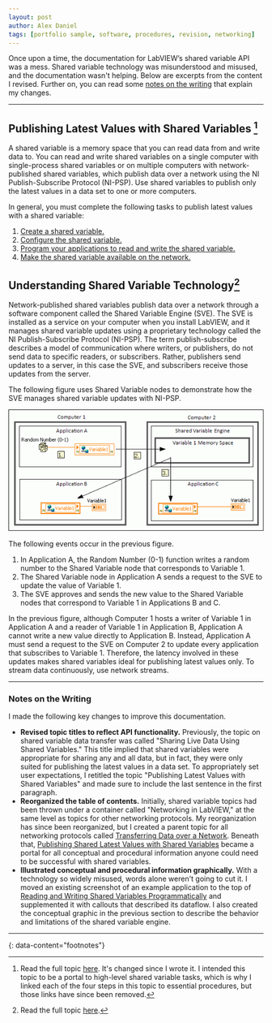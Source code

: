 ```yaml
---
layout: post
author: Alex Daniel
tags: [portfolio sample, software, procedures, revision, networking]
---
```


Once upon a time, the documentation for LabVIEW’s shared variable API was a mess. Shared variable technology was misunderstood and misused, and the documentation wasn't helping. Below are excerpts from the content I revised. Further on, you can read some [notes on the writing](#notes-on-the-writing) that explain my changes.

--- 

## Publishing Latest Values with Shared Variables [^1]

A shared variable is a memory space that you can read data from and write data to. You can read and write shared variables on a single computer with single-process shared variables or on multiple computers with network-published shared variables, which publish data over a network using the NI Publish-Subscribe Protocol (NI-PSP). Use shared variables to publish only the latest values in a data set to one or more computers.

In general, you must complete the following tasks to publish latest values with a shared variable:

1. [Create a shared variable.](https://www.ni.com/docs/en-US/bundle/labview/page/creating-shared-variables.html)
2. [Configure the shared variable.](https://www.ni.com/docs/en-US/bundle/labview/page/configuring-shared-variables.html)
3. [Program your applications to read and write the shared variable.](https://www.ni.com/docs/en-US/bundle/labview/page/choosing-a-method-of-reading-and-writing-shared-variables.html)
4. [Make the shared variable available on the network.](https://www.ni.com/docs/en-US/bundle/labview/page/making-shared-variables-available-on-a-network.html)

## Understanding Shared Variable Technology[^2]

Network-published shared variables publish data over a network through a software component called the Shared Variable Engine (SVE). The SVE is installed as a service on your computer when you install LabVIEW, and it manages shared variable updates using a proprietary technology called the NI Publish-Subscribe Protocol (NI-PSP). The term publish-subscribe describes a model of communication where writers, or publishers, do not send data to specific readers, or subscribers. Rather, publishers send updates to a server, in this case the SVE, and subscribers receive those updates from the server.

The following figure uses Shared Variable nodes to demonstrate how the SVE manages shared variable updates with NI-PSP.

![Shared Variable Engine](/assets/images/sveengine.gif)

The following events occur in the previous figure.

1. In Application A, the Random Number (0-1) function writes a random number to the Shared Variable node that corresponds to Variable 1. 
2. The Shared Variable node in Application A sends a request to the SVE to update the value of Variable 1.
3. The SVE approves and sends the new value to the Shared Variable nodes that correspond to Variable 1 in Applications B and C.

In the previous figure, although Computer 1 hosts a writer of Variable 1 in Application A and a reader of Variable 1 in Application B, Application A cannot write a new value directly to Application B. Instead, Application A must send a request to the SVE on Computer 2 to update every application that subscribes to Variable 1. Therefore, the latency involved in these updates makes shared variables ideal for publishing latest values only. To stream data continuously, use network streams.

---

### Notes on the Writing

I made the following key changes to improve this documentation.

* **Revised topic titles to reflect API functionality.** Previously, the topic on shared variable data transfer was called "Sharing Live Data Using Shared Variables." This title implied that shared variables were appropriate for sharing any and all data, but in fact, they were only suited for publishing the latest values in a data set. To appropriately set user expectations, I retitled the topic "Publishing Latest Values with Shared Variables" and made sure to include the last sentence in the first paragraph.
* **Reorganized the table of contents.** Initially, shared variable topics had been thrown under a container called "Networking in LabVIEW," at the same level as topics for other networking protocols. My reorganization has since been reorganized, but I created a parent topic for all networking protocols called [Transferring Data over a Network](transferring-data-over-a-network). Beneath that, [Publishing Shared Latest Values with Shared Variables](https://www.ni.com/docs/en-US/bundle/labview/page/publishing-latest-values-with-shared-variables.html) became a portal for all conceptual and procedural information anyone could need to be successful with shared variables.
* **Illustrated conceptual and procedural information graphically.** With a technology so widely misused, words alone weren't going to cut it. I moved an existing screenshot of an example application to the top of [Reading and Writing Shared Variables Programmatically](https://www.ni.com/docs/en-US/bundle/labview/page/reading-and-writing-shared-variables-programmatically.html) and supplemented it with callouts that described its dataflow. I also created the conceptual graphic in the previous section to describe the behavior and limitations of the shared variable engine.

---
{: data-content="footnotes"}

[^1]: Read the full topic [here](https://www.ni.com/docs/en-US/bundle/labview/page/publishing-latest-values-with-shared-variables.html). It's changed since I wrote it. I intended this topic to be a portal to high-level shared variable tasks, which is why I linked each of the four steps in this topic to essential procedures, but those links have since been removed.
[^2]: Read the full topic [here](https://www.ni.com/docs/en-US/bundle/labview/page/understanding-shared-variable-technology.html).